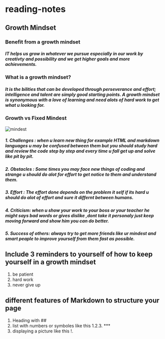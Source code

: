 # reading-notes
##  Growth Mindset
### Benefit from a growth mindset
##### IT helps us grow in whatever we pursue  especially in our work by creativty and possibility and we get higher goals and more achievements.

### What is a growth mindset?
 ##### It is the bilities that can be developed through perseverance and effort; intelligence and talent are simply good starting points. A growth mindset is synonymous with a love of learning and need alots of hard work to get what u looking for.
 
 ###                                        Growth vs Fixed Mindest
 ![mindest](https://i2.wp.com/atlassianblog.wpengine.com/wp-content/uploads/NewGrowthMindset2.png?resize=600%2C750&ssl=1)
 
 ##### 1.   Challenges : when u learn new thing for example HTML and markdown  languages u may be confused between them but you should study hard and review the code step by step and every time u fall get up and solve like pit by pit.
 
 ##### 2.  Obstacles : Some times you may face new things of coding and strange u should do alot for effort to get notice to them and understand them.
 
 
 ##### 3.  Effort : The effort done depends on the problem it self if its hard u should do alot of effort and sure it differnt between humans.
 
 ##### 4.  Criticism: when u show your work to your boss or your teacher he might says bad words or gives dislike ,dont take it personaly just keep moving forward and show him you can do better.
 
 ##### 5. Success of others: always try to get more friends like ur mindest and smart peaple to improve yourself from them fast as possible.
 
 ## Include 3 reminders to yourself of how to keep yourself in a growth mindset
 
 1.  be patient
 2.  hard work
 3.  never give up 

## different features of Markdown to structure your page
1.  Heading with ##
2.  list with numbers or symboles like this 1.2.3. ***
3.  displaying a picture like this !.[]()

